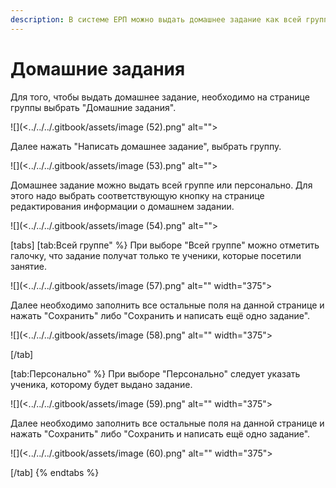 ```yaml
---
description: В системе ЕРП можно выдать домашнее задание как всей группе, так и персонально
---
```


# Домашние задания

Для того, чтобы выдать домашнее задание, необходимо на странице группы выбрать "Домашние задания".&#x20;

![](<../../../.gitbook/assets/image (52).png" alt=""><figcaption></figcaption></figure>

Далее нажать "Написать домашнее задание", выбрать группу.&#x20;

![](<../../../.gitbook/assets/image (53).png" alt=""><figcaption></figcaption></figure>

Домашнее задание можно выдать всей группе или персонально. Для этого надо выбрать соответствующую кнопку на странице редактирования информации о домашнем задании.&#x20;

![](<../../../.gitbook/assets/image (54).png" alt=""><figcaption></figcaption></figure>



[tabs]
[tab:Всей группе" %}
При выборе "Всей группе" можно отметить галочку, что задание получат только те ученики, которые посетили занятие.&#x20;

![](<../../../.gitbook/assets/image (57).png" alt="" width="375"><figcaption></figcaption></figure>

Далее необходимо заполнить все остальные поля на данной странице и нажать "Сохранить" либо "Сохранить и написать ещё одно задание".

![](<../../../.gitbook/assets/image (58).png" alt="" width="375"><figcaption></figcaption></figure>
[/tab]

[tab:Персонально" %}
При выборе "Персонально" следует указать ученика, которому будет выдано задание.

![](<../../../.gitbook/assets/image (59).png" alt="" width="375"><figcaption></figcaption></figure>

Далее необходимо заполнить все остальные поля на данной странице и нажать "Сохранить" либо "Сохранить и написать ещё одно задание".

![](<../../../.gitbook/assets/image (60).png" alt="" width="375"><figcaption></figcaption></figure>
[/tab]
{% endtabs %}
